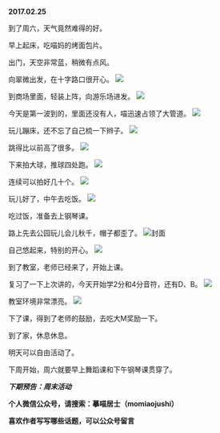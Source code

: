 
          
**2017.02.25**

到了周六，天气竟然难得的好。

早上起床，吃喵妈的烤面包片。

出门，天空非常蓝，稍微有点风。

向翠微出发，在十字路口很开心。
![](https://pic2.zhimg.com/v2-cf6072830a7ac5846c0074c3385ce9be.jpg)


到商场里面，轻装上阵，向游乐场进发。
![](https://pic3.zhimg.com/v2-45ca37070feca3f3ae4d9004feda1de0.jpg)


今天是第一波到的，里面还没有人，喵迅速占领了大管道。
![](https://pic3.zhimg.com/v2-2ab10a56091c1b95b6b6bfebff539df6.jpg)


玩儿蹦床，还不忘了自己梳一下辫子。
![](https://pic3.zhimg.com/v2-38f3ccc520157d308ab85a453397d2c2.jpg)


跳得比以前高了很多。
![](https://pic3.zhimg.com/v2-0301a2e6242b3a5dd1bfba5cb0edae51.jpg)


下来拍大球，推球四处跑。
![](https://pic4.zhimg.com/v2-fd29dc6bf95775772a28b6e9cd4e7b60.jpg)


连续可以拍好几十个。
![](https://pic4.zhimg.com/v2-1db74c109db594c18ab303e82b3cf50b.jpg)


玩儿好了，中午去吃饭。
![](https://pic2.zhimg.com/v2-0958118b072ef27c02ee877c1a557b7c.jpg)


吃过饭，准备去上钢琴课。

路上先去公园玩儿会儿秋千，帽子都歪了。
![](https://pic4.zhimg.com/v2-0aed1ef940099dccd3b599279ae36a22.jpg)封面


自己悠起来，特别的开心。
![](https://pic4.zhimg.com/v2-53c0c174338add4dbafe674e1b938fde.jpg)


到了教室，老师已经来了，开始上课。

复习了一下上次讲的，今天开始学2分和4分音符，还有D、B。
![](https://pic1.zhimg.com/v2-325de5d0b451161492c6c3dbac5f037b.jpg)


教室环境非常漂亮。
![](https://pic4.zhimg.com/v2-1ba882f04c4495a3d46056efced764d8.jpg)


下了课，得到了老师的鼓励，去吃大M奖励一下。

到了家，休息休息。

明天可以自由活动了。

下周开始，周六就要早上舞蹈课和下午钢琴课贯穿了。


***下期预告：周末活动***


**个人微信公众号，请搜索：摹喵居士（momiaojushi）**

**喜欢作者写写哪些话题，可以公众号留言**

        